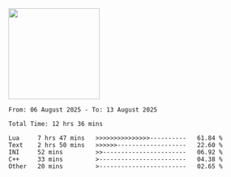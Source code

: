 <img height="180em" src="https://github-readme-stats-eight-theta.vercel.app/api?username=bkundev&show_icons=true&theme=radical&include_all_commits=true&count_private=true"/>
<!--START_SECTION:waka-->

```all_time
From: 06 August 2025 - To: 13 August 2025

Total Time: 12 hrs 36 mins

Lua     7 hrs 47 mins   >>>>>>>>>>>>>>>----------   61.84 %
Text    2 hrs 50 mins   >>>>>>-------------------   22.60 %
INI     52 mins         >>-----------------------   06.92 %
C++     33 mins         >------------------------   04.38 %
Other   20 mins         >------------------------   02.65 %
```

<!--END_SECTION:waka-->
